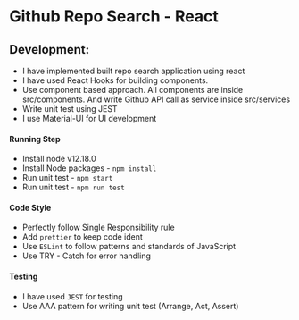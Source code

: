 # Github Repo Search - React

## Development:

* I have implemented built repo search application using react 
* I have used React Hooks for building components.
* Use component based approach. All components are inside src/components. And write Github API call as service inside src/services
* Write unit test using JEST
* I use Material-UI for UI development

#### Running Step
- Install node v12.18.0
- Install Node packages - `npm install`
- Run unit test - `npm start`
- Run unit test - `npm run test`


#### Code Style
- Perfectly follow Single Responsibility rule
- Add `prettier` to keep code ident
- Use `ESLint` to follow patterns and standards of JavaScript
- Use TRY - Catch for error handling

#### Testing
- I have used `JEST` for testing
- Use AAA pattern for writing unit test (Arrange, Act, Assert)